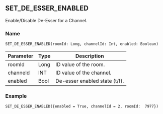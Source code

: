 ## SET\_DE\_ESSER\_ENABLED

Enable/Disable De-Esser for a Channel.

### Name
`SET_DE_ESSER_ENABLED(roomId: Long, channelId: Int, enabled: Boolean)`


| Parameter | Type | Description                   |
| --------- | ---- | ----------------------------- |
| roomId    | Long | ID value of the room.         |
| channeld  | INT  | ID value of the channel.      |
| enabled   | Bool | De-esser enabled state (t/f). |


### Example
`SET_DE_ESSER_ENABLED({enabled = True, channelId = 2, roomId:  7977})`


